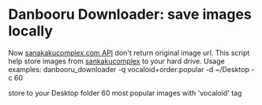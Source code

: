 Danbooru Downloader: save images locally
===

Now [sanakakucomplex.com API][1] don't return original image url. This script help store images from [sankakucomplex][2] to your hard drive.
Usage examples:
   danbooru_downloader -q vocaloid+order:popular -d ~/Desktop -c 60

store to your Desktop folder 60 most popular images with 'vocaloid' tag

[1]:http://chan.sankakucomplex.com/help/api
[2]:http://chan.sankakucomplex.com
